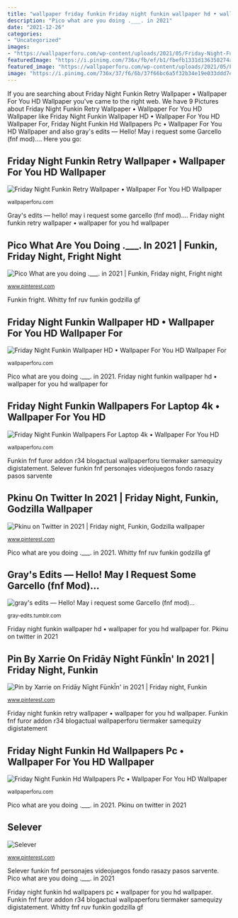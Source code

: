 ```yaml
---
title: "wallpaper friday funkin Friday night funkin wallpaper hd • wallpaper for you hd wallpaper for"
description: "Pico what are you doing .___. in 2021"
date: "2021-12-26"
categories:
- "Uncategorized"
images:
- "https://wallpaperforu.com/wp-content/uploads/2021/05/Friday-Night-Funkin-Hd-Wallpapers511024x768.jpg"
featuredImage: "https://i.pinimg.com/736x/fb/ef/b1/fbefb1331d136358274a0cb5297f6f78.jpg"
featured_image: "https://wallpaperforu.com/wp-content/uploads/2021/05/Friday-Night-Funkin-Hd-Wallpapers481400x1050.jpg"
image: "https://i.pinimg.com/736x/37/f6/6b/37f66bc6a5f32b34e19e033ddd7e36ea.jpg"
---
```


If you are searching about Friday Night Funkin Retry Wallpaper • Wallpaper For You HD Wallpaper you've came to the right web. We have 9 Pictures about Friday Night Funkin Retry Wallpaper • Wallpaper For You HD Wallpaper like Friday Night Funkin Wallpaper HD • Wallpaper For You HD Wallpaper For, Friday Night Funkin Hd Wallpapers Pc • Wallpaper For You HD Wallpaper and also gray&#039;s edits — Hello! May i request some Garcello (fnf mod).... Here you go:

## Friday Night Funkin Retry Wallpaper • Wallpaper For You HD Wallpaper

![Friday Night Funkin Retry Wallpaper • Wallpaper For You HD Wallpaper](https://wallpaperforu.com/wp-content/uploads/2021/05/Friday-Night-Funkin-Hd-Wallpapers481400x1050.jpg "Garcello fnf")

<small>wallpaperforu.com</small>

Gray&#039;s edits — hello! may i request some garcello (fnf mod).... Friday night funkin retry wallpaper • wallpaper for you hd wallpaper

## Pico What Are You Doing .___. In 2021 | Funkin, Friday Night, Fright Night

![Pico What are you doing .___. in 2021 | Funkin, Friday night, Fright night](https://i.pinimg.com/736x/3b/d8/5e/3bd85e03496e63ef3f9e195d537566e4.jpg "Whitty fnf ruv funkin godzilla gf")

<small>www.pinterest.com</small>

Funkin fright. Whitty fnf ruv funkin godzilla gf

## Friday Night Funkin Wallpaper HD • Wallpaper For You HD Wallpaper For

![Friday Night Funkin Wallpaper HD • Wallpaper For You HD Wallpaper For](https://wallpaperforu.com/wp-content/uploads/2021/05/Friday-Night-Funkin-Hd-Wallpapers511024x768.jpg "Funkin fnf furor addon r34 blogactual wallpaperforu tiermaker samequizy digistatement")

<small>wallpaperforu.com</small>

Pico what are you doing .___. in 2021. Friday night funkin wallpaper hd • wallpaper for you hd wallpaper for

## Friday Night Funkin Wallpapers For Laptop 4k • Wallpaper For You HD

![Friday Night Funkin Wallpapers For Laptop 4k • Wallpaper For You HD](https://wallpaperforu.com/wp-content/uploads/2021/05/Friday-Night-Funkin-Hd-Wallpapers322048x1152.jpg "Garcello fnf")

<small>wallpaperforu.com</small>

Funkin fnf furor addon r34 blogactual wallpaperforu tiermaker samequizy digistatement. Selever funkin fnf personajes videojuegos fondo rasazy pasos sarvente

## Pkinu On Twitter In 2021 | Friday Night, Funkin, Godzilla Wallpaper

![Pkinu on Twitter in 2021 | Friday night, Funkin, Godzilla wallpaper](https://i.pinimg.com/736x/53/37/3a/53373a015c33285b6912c3a5a20e9b5f.jpg "Whitty fnf ruv funkin godzilla gf")

<small>www.pinterest.com</small>

Pico what are you doing .___. in 2021. Whitty fnf ruv funkin godzilla gf

## Gray&#039;s Edits — Hello! May I Request Some Garcello (fnf Mod)...

![gray&#039;s edits — Hello! May i request some Garcello (fnf mod)...](https://64.media.tumblr.com/d153f4547f0fe151573f3096b13d57e1/f38197bdeb66b952-3b/s2048x3072/50ddb9ae5a5a63511f32e39edc7bcc3ee9117583.jpg "Funkin pico genderswap fnf kolpaper wallpaperforu")

<small>gray-edits.tumblr.com</small>

Friday night funkin wallpaper hd • wallpaper for you hd wallpaper for. Pkinu on twitter in 2021

## Pin By Xarrie On Fridāy Nīght FūnkĪn&#039; In 2021 | Friday Night, Funkin

![Pin by Xarrie on Fridāy Nīght FūnkĪn&#039; in 2021 | Friday night, Funkin](https://i.pinimg.com/736x/fb/ef/b1/fbefb1331d136358274a0cb5297f6f78.jpg "Selever funkin fnf personajes videojuegos fondo rasazy pasos sarvente")

<small>www.pinterest.com</small>

Friday night funkin retry wallpaper • wallpaper for you hd wallpaper. Funkin fnf furor addon r34 blogactual wallpaperforu tiermaker samequizy digistatement

## Friday Night Funkin Hd Wallpapers Pc • Wallpaper For You HD Wallpaper

![Friday Night Funkin Hd Wallpapers Pc • Wallpaper For You HD Wallpaper](https://wallpaperforu.com/wp-content/uploads/2021/05/Friday-Night-Funkin-Hd-Wallpapers141280x720.jpg "Funkin pico genderswap fnf kolpaper wallpaperforu")

<small>wallpaperforu.com</small>

Pico what are you doing .___. in 2021. Pkinu on twitter in 2021

## Selever

![Selever](https://i.pinimg.com/736x/37/f6/6b/37f66bc6a5f32b34e19e033ddd7e36ea.jpg "Friday night funkin wallpapers for laptop 4k • wallpaper for you hd")

<small>www.pinterest.com</small>

Selever funkin fnf personajes videojuegos fondo rasazy pasos sarvente. Pico what are you doing .___. in 2021

Friday night funkin hd wallpapers pc • wallpaper for you hd wallpaper. Funkin fnf furor addon r34 blogactual wallpaperforu tiermaker samequizy digistatement. Whitty fnf ruv funkin godzilla gf
